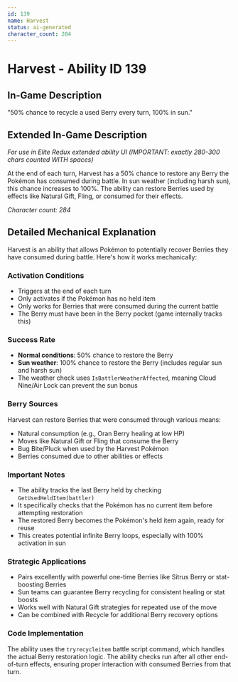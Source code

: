 ```yaml
---
id: 139
name: Harvest
status: ai-generated
character_count: 284
---
```


# Harvest - Ability ID 139

## In-Game Description
"50% chance to recycle a used Berry every turn, 100% in sun."

## Extended In-Game Description
*For use in Elite Redux extended ability UI (IMPORTANT: exactly 280-300 chars counted WITH spaces)*

At the end of each turn, Harvest has a 50% chance to restore any Berry the Pokémon has consumed during battle. In sun weather (including harsh sun), this chance increases to 100%. The ability can restore Berries used by effects like Natural Gift, Fling, or consumed for their effects.

*Character count: 284*

## Detailed Mechanical Explanation

Harvest is an ability that allows Pokémon to potentially recover Berries they have consumed during battle. Here's how it works mechanically:

### Activation Conditions
- Triggers at the end of each turn
- Only activates if the Pokémon has no held item
- Only works for Berries that were consumed during the current battle
- The Berry must have been in the Berry pocket (game internally tracks this)

### Success Rate
- **Normal conditions**: 50% chance to restore the Berry
- **Sun weather**: 100% chance to restore the Berry (includes regular sun and harsh sun)
- The weather check uses `IsBattlerWeatherAffected`, meaning Cloud Nine/Air Lock can prevent the sun bonus

### Berry Sources
Harvest can restore Berries that were consumed through various means:
- Natural consumption (e.g., Oran Berry healing at low HP)
- Moves like Natural Gift or Fling that consume the Berry
- Bug Bite/Pluck when used by the Harvest Pokémon
- Berries consumed due to other abilities or effects

### Important Notes
- The ability tracks the last Berry held by checking `GetUsedHeldItem(battler)`
- It specifically checks that the Pokémon has no current item before attempting restoration
- The restored Berry becomes the Pokémon's held item again, ready for reuse
- This creates potential infinite Berry loops, especially with 100% activation in sun

### Strategic Applications
- Pairs excellently with powerful one-time Berries like Sitrus Berry or stat-boosting Berries
- Sun teams can guarantee Berry recycling for consistent healing or stat boosts
- Works well with Natural Gift strategies for repeated use of the move
- Can be combined with Recycle for additional Berry recovery options

### Code Implementation
The ability uses the `tryrecycleitem` battle script command, which handles the actual Berry restoration logic. The ability checks run after all other end-of-turn effects, ensuring proper interaction with consumed Berries from that turn.